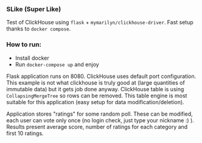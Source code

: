 ### SLike (Super Like)

Test of ClickHouse using `flask` + `mymarilyn/clickhouse-driver`. Fast setup thanks 
to `docker compose`.

### How to run:

- Install docker
- Run `docker-compose up` and enjoy

Flask application runs on 8080. ClickHouse uses default port configuration. This example is not 
what clickhouse is truly good at (large quantities of immutable data) but it gets job done anyway.
ClickHouse table is using `CollapsingMergeTree` so rows can be removed. This table engine is most 
suitable for this application (easy setup for data modification/deletion).

Application stores "ratings" for some random poll. These can be modified, each user can vote only
once (no login check, just type your nickname :) ). Results present average score, number of 
ratings for each category and first 10 ratings. 
